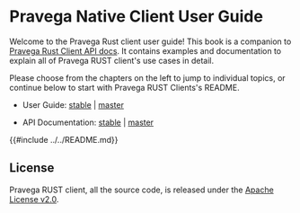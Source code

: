# Pravega Native Client User Guide

Welcome to the Pravega Rust client user guide! This book is a companion to [Pravega Rust Client API docs](https://docs.rs/pravega_native_client). 
It contains examples and documentation to explain all of Pravega RUST client's use cases in detail.

Please choose from the chapters on the left to jump to individual topics, or continue below to start with Pravega RUST Clients's README.

* User Guide: [stable](https://pravega.github.io/pravega-client-rust/) | [master](./index.html)

* API Documentation: [stable](https://docs.rs/pravega_native_client/) |  [master](./doc/index.html)

{{#include ../../README.md}}

## License

Pravega RUST client, all the source code, is released under the [Apache License v2.0](https://www.apache.org/licenses/LICENSE-2.0).
